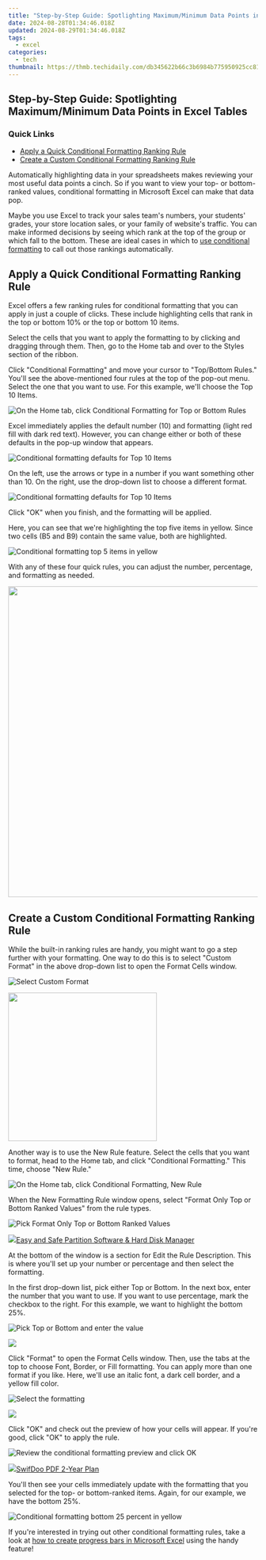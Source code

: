 ```yaml
---
title: "Step-by-Step Guide: Spotlighting Maximum/Minimum Data Points in Excel Tables"
date: 2024-08-28T01:34:46.018Z
updated: 2024-08-29T01:34:46.018Z
tags:
  - excel
categories:
  - tech
thumbnail: https://thmb.techidaily.com/db345622b66c3b6984b775950925cc8114e2a134a67c761a2d6a6d2fb5b65330.jpg
---
```


## Step-by-Step Guide: Spotlighting Maximum/Minimum Data Points in Excel Tables

### Quick Links

* [Apply a Quick Conditional Formatting Ranking Rule](https://techidaily.com/use-device-manager-to-identify-missing-or-malfunctioning-your-hardware-drivers-with-windows-device-manager-on-windows-11-and-10-by-drivereasy-guide/)
* [Create a Custom Conditional Formatting Ranking Rule](https://tech-revival.techidaily.com/unveiling-why-hackers-go-after-chatgpt-users/)

 Automatically highlighting data in your spreadsheets makes reviewing your most useful data points a cinch. So if you want to view your top- or bottom-ranked values, conditional formatting in Microsoft Excel can make that data pop.

 Maybe you use Excel to track your sales team's numbers, your students' grades, your store location sales, or your family of website's traffic. You can make informed decisions by seeing which rank at the top of the group or which fall to the bottom. These are ideal cases in which to [use conditional formatting](https://facebook-video-share.techidaily.com/updated-in-depth-asmr-video-insights/) to call out those rankings automatically.

##  Apply a Quick Conditional Formatting Ranking Rule

 Excel offers a few ranking rules for conditional formatting that you can apply in just a couple of clicks. These include highlighting cells that rank in the top or bottom 10% or the top or bottom 10 items.

 Select the cells that you want to apply the formatting to by clicking and dragging through them. Then, go to the Home tab and over to the Styles section of the ribbon.

 Click "Conditional Formatting" and move your cursor to "Top/Bottom Rules." You'll see the above-mentioned four rules at the top of the pop-out menu. Select the one that you want to use. For this example, we'll choose the Top 10 Items.

![On the Home tab, click Conditional Formatting for Top or Bottom Rules](https://static1.howtogeekimages.com/wordpress/wp-content/uploads/2021/06/HomeConditionalFormattingTopBottomRules-Excel.png) 

 Excel immediately applies the default number (10) and formatting (light red fill with dark red text). However, you can change either or both of these defaults in the pop-up window that appears.

![Conditional formatting defaults for Top 10 Items](https://static1.howtogeekimages.com/wordpress/wp-content/uploads/2021/06/ConditionalFormattingTopDefaultRule-Excel.png) 

 On the left, use the arrows or type in a number if you want something other than 10\. On the right, use the drop-down list to choose a different format.

![Conditional formatting defaults for Top 10 Items](https://static1.howtogeekimages.com/wordpress/wp-content/uploads/2021/06/ConditionalFormattingTopDefaultRule-Excel.png) 

 Click "OK" when you finish, and the formatting will be applied.

 Here, you can see that we're highlighting the top five items in yellow. Since two cells (B5 and B9) contain the same value, both are highlighted.

![Conditional formatting top 5 items in yellow](https://static1.howtogeekimages.com/wordpress/wp-content/uploads/2021/06/ConditionalFormattingTopYellowRule-Excel.png) 

 With any of these four quick rules, you can adjust the number, percentage, and formatting as needed.

<!-- affiliate ads begin -->
<a href="https://versadesk.pxf.io/c/5597632/1892107/21290" target="_top" id="1892107"><img src="//a.impactradius-go.com/display-ad/21290-1892107" border="0" alt="" width="1200" height="628"/></a><img height="0" width="0" src="https://imp.pxf.io/i/5597632/1892107/21290" style="position:absolute;visibility:hidden;" border="0" />
<!-- affiliate ads end -->
##  Create a Custom Conditional Formatting Ranking Rule

 While the built-in ranking rules are handy, you might want to go a step further with your formatting. One way to do this is to select "Custom Format" in the above drop-down list to open the Format Cells window.

![Select Custom Format](https://static1.howtogeekimages.com/wordpress/wp-content/uploads/2021/06/HomeConditionalFormattingTopBottomRulesCustom-Excel.png) 

<!-- affiliate ads begin -->
<a href="https://natural-cycles.sjv.io/c/5597632/2072199/17885" target="_top" id="2072199"><img src="//a.impactradius-go.com/display-ad/17885-2072199" border="0" alt="" width="300" height="300"/></a><img height="0" width="0" src="https://imp.pxf.io/i/5597632/2072199/17885" style="position:absolute;visibility:hidden;" border="0" />
<!-- affiliate ads end -->
 Another way is to use the New Rule feature. Select the cells that you want to format, head to the Home tab, and click "Conditional Formatting." This time, choose "New Rule."

![On the Home tab, click Conditional Formatting, New Rule](https://static1.howtogeekimages.com/wordpress/wp-content/uploads/2021/06/HomeConditionalFormattingNewTopBottomRule-Excel.png) 

 When the New Formatting Rule window opens, select "Format Only Top or Bottom Ranked Values" from the rule types.

![Pick Format Only Top or Bottom Ranked Values](https://static1.howtogeekimages.com/wordpress/wp-content/uploads/2021/06/FormatOnlyTopBottomRankedValues-Excel.png) 

<!-- affiliate ads begin -->
<a href="https://secure.2checkout.com/order/checkout.php?PRODS=22741618&QTY=1&AFFILIATE=108875&CART=1"><img src="https://www.diskpart.com/resource/images/index/dp-index-img-banner-people@2x.png" border="0">Easy and Safe Partition Software & Hard Disk Manager</a>
<!-- affiliate ads end -->
 At the bottom of the window is a section for Edit the Rule Description. This is where you'll set up your number or percentage and then select the formatting.

 In the first drop-down list, pick either Top or Bottom. In the next box, enter the number that you want to use. If you want to use percentage, mark the checkbox to the right. For this example, we want to highlight the bottom 25%.

![Pick Top or Bottom and enter the value](https://static1.howtogeekimages.com/wordpress/wp-content/uploads/2021/06/FormatValuesThatRankInThe-Excel.png) 

<!-- affiliate ads begin -->
<a href="https://secure.2checkout.com/order/checkout.php?PRODS=37100474&QTY=1&AFFILIATE=108875&CART=1"><img src="https://awario.com/images/pages/index/img-leads-1280@1x.avif" border="0"></a>
<!-- affiliate ads end -->
 Click "Format" to open the Format Cells window. Then, use the tabs at the top to choose Font, Border, or Fill formatting. You can apply more than one format if you like. Here, we'll use an italic font, a dark cell border, and a yellow fill color.

![Select the formatting](https://static1.howtogeekimages.com/wordpress/wp-content/uploads/2021/06/FormatValuesThatRankFormatOptions-Excel.png) 

<!-- affiliate ads begin -->
<a href="https://shop.incomedia.eu/order/checkout.php?PRODS=12730965&QTY=1&AFFILIATE=108875&CART=1"><img src="https://incomedia.eu/files/images/affiliates/w5/03_WBSX5_728x90_red_CTA.jpg" border="0"></a>
<!-- affiliate ads end -->
 Click "OK" and check out the preview of how your cells will appear. If you're good, click "OK" to apply the rule.

![Review the conditional formatting preview and click OK](https://static1.howtogeekimages.com/wordpress/wp-content/uploads/2021/06/FormatValuesThatRankInThePreview-Excel.png) 

<!-- affiliate ads begin -->
<a href="https://purchase.swifdoo.com/order/checkout.php?PRODS=40002580&QTY=1&AFFILIATE=108875&CART=1"><img src="https://secure.avangate.com/images/merchant/8b932759a5a04ddb34bf79e3f9072e4b/products/3_Product%20box%20white-1024x1024.png" border="0">SwifDoo PDF 2-Year Plan</a>
<!-- affiliate ads end -->
 You'll then see your cells immediately update with the formatting that you selected for the top- or bottom-ranked items. Again, for our example, we have the bottom 25%.

![Conditional formatting bottom 25 percent in yellow](https://static1.howtogeekimages.com/wordpress/wp-content/uploads/2021/06/ConditionalFormattingBottomYellowRule-Excel.png) 

 If you're interested in trying out other conditional formatting rules, take a look at [how to create progress bars in Microsoft Excel](https://instagram-clips.techidaily.com/updated-the-ultimate-guide-to-saving-instagrams-trending-videos/) using the handy feature!

<ins class="adsbygoogle"
     style="display:block"
     data-ad-format="autorelaxed"
     data-ad-client="ca-pub-7571918770474297"
     data-ad-slot="1223367746"></ins>



<ins class="adsbygoogle"
     style="display:block"
     data-ad-client="ca-pub-7571918770474297"
     data-ad-slot="8358498916"
     data-ad-format="auto"
     data-full-width-responsive="true"></ins>


